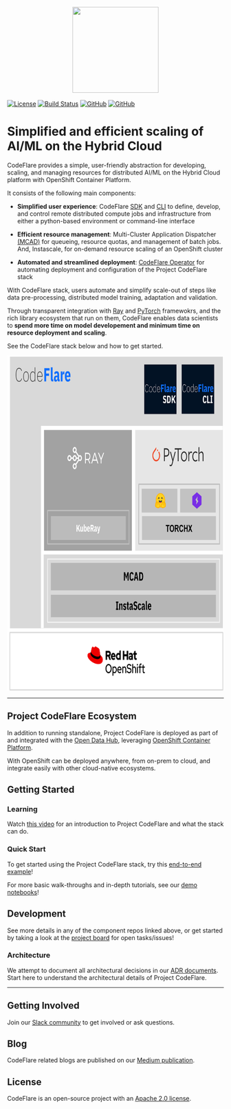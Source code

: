 <!--
{% comment %}
Copyright 2021, 2022, 2023 IBM

Licensed under the Apache License, Version 2.0 (the "License");
you may not use this file except in compliance with the License.
You may obtain a copy of the License at

http://www.apache.org/licenses/LICENSE-2.0

Unless required by applicable law or agreed to in writing, software
distributed under the License is distributed on an "AS IS" BASIS,
WITHOUT WARRANTIES OR CONDITIONS OF ANY KIND, either express or implied.
See the License for the specific language governing permissions and
limitations under the License.
{% endcomment %}
-->

<p align="center">
<img src="./images/codeflare_square.svg" width="200" height="200">
</p>

<!--
<p align="center">
<img src="./images/pipelines.svg" width="340" height="207">
</p> 
-->

[![License](https://img.shields.io/badge/license-Apache--2.0-blue.svg)](http://www.apache.org/licenses/LICENSE-2.0)
[![Build
Status](https://travis-ci.com/project-codeflare/codeflare.svg?branch=main)](https://travis-ci.com/project-codeflare/codeflare.svg?branch=main) 
[![GitHub](https://img.shields.io/badge/issue_tracking-github-blue.svg)](https://github.com/project-codeflare/codeflare/issues)
[![GitHub](https://img.shields.io/badge/CodeFlare-Join%20Slack-blue)](s)

<!-- >> **⚠ UPDATE**  
> CodeFlare is evolving! Check our [updates](https://github.com/project-codeflare/codeflare#pipeline-execution-and-scaling) for CodeFlare Pipelines and related contributions to Ray Workflows under Ray project. -->

# Simplified and efficient scaling of AI/ML on the Hybrid Cloud

CodeFlare provides a simple, user-friendly abstraction for developing, scaling, and managing resources for distributed AI/ML on the Hybrid Cloud platform with OpenShift Container Platform.

It consists of the following main components:

* **Simplified user experience**:
CodeFlare [SDK](codeflare-sdk) and [CLI](codeflare-cli) to define, develop, and control remote distributed compute jobs and infrastructure from either a python-based environment or command-line interface

* **Efficient resource management**:
Multi-Cluster Application Dispatcher [(MCAD)](mcad) for queueing, resource quotas, and management of batch jobs. And, Instascale, for on-demand resource scaling of an OpenShift cluster

* **Automated and streamlined deployment**:
[CodeFlare Operator](codeflare-operator) for automating deployment and configuration of the Project CodeFlare stack

With CodeFlare stack, users automate and simplify scale-out of steps like data pre-processing, distributed model training, adaptation and validation. 

Through transparent integration with [Ray](https://github.com/ray-project/ray) and [PyTorch](https://github.com/pytorch/pytorch) framewokrs, and the rich library ecosystem that run on them, CodeFlare enables data scientists to **spend more time on model developement and minimum time on resource deployment and scaling**. 

See the CodeFlare stack below and how to get started.

<p align="center">
<img src="./images/codeflare_stack.svg" width="759" height="780">
</p>

---

## Project CodeFlare Ecosystem

In addition to running standalone, Project CodeFlare is deployed as part of and integrated with the [Open Data Hub][distributed-workloads], leveraging [OpenShift Container Platform](https://www.openshift.com). 

With OpenShift can be deployed anywhere, from on-prem to cloud, and integrate easily with other cloud-native ecosystems.

## Getting Started

### Learning

Watch [this video][youtube-demo] for an introduction to Project CodeFlare and what the
stack can do.

### Quick Start

To get started using the Project CodeFlare stack, try this [end-to-end example][quickstart]!

For more basic walk-throughs and in-depth tutorials, see our [demo notebooks][demos]!

## Development

See more details in any of the component repos linked above, or get started by taking a look at the [project board][board] for open tasks/issues!

### Architecture

We attempt to document all architectural decisions in our [ADR documents][adr]. Start here to understand the architectural details of Project CodeFlare.

---

## Getting Involved

Join our [Slack community][slack] to get involved or ask questions.

## Blog

CodeFlare related blogs are published on our [Medium publication](https://medium.com/codeflare).

## License

CodeFlare is an open-source project with an [Apache 2.0 license](LICENSE).

[codeflare-sdk]: https://github.com/project-codeflare/codeflare-sdk
[codeflare-cli]: https://github.com/project-codeflare/codeflare-cli
[mcad]: https://github.com/project-codeflare/multi-cluster-app-dispatcher
[instascale]: https://github.com/project-codeflare/instascale
[codeflare-operator]: https://github.com/project-codeflare/codeflare-operator
[distributed-workloads]: https://github.com/opendatahub-io/distributed-workloads
[quickstart]: https://github.com/opendatahub-io/distributed-workloads/blob/main/Quick-Start.md
[slack]: https://invite.playplay.io/invite?team_id=T04KQQBTDN3
[adr]: https://github.com/project-codeflare/adr
[demos]: https://github.com/project-codeflare/codeflare-sdk/tree/main/demo-notebooks/guided-demos
[board]: https://github.com/orgs/project-codeflare/projects/8
[youtube-demo]: https://www.youtube.com/watch?v=OAzFBFL5B0k